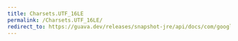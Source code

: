 ```yaml
---
title: Charsets.UTF_16LE
permalink: /Charsets.UTF_16LE/
redirect_to: https://guava.dev/releases/snapshot-jre/api/docs/com/google/common/base/Charsets.html#UTF_16LE
---
```


